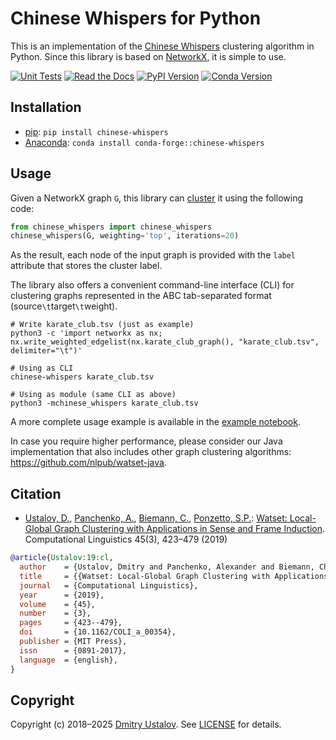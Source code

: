 # Chinese Whispers for Python

This is an implementation of the [Chinese Whispers](https://doi.org/10.3115/1654758.1654774) clustering algorithm in Python. Since this library is based on [NetworkX](https://networkx.github.io/), it is simple to use.

[![Unit Tests][github_tests_badge]][github_tests_link] [![Read the Docs][rtfd_badge]][rtfd_link] [![PyPI Version][pypi_badge]][pypi_link] [![Conda Version][conda_badge]][conda_link]

[github_tests_badge]: https://github.com/nlpub/chinese-whispers/actions/workflows/test.yml/badge.svg?branch=master
[github_tests_link]: https://github.com/nlpub/chinese-whispers/actions/workflows/test.yml
[rtfd_badge]: https://readthedocs.org/projects/chinese-whispers/badge/
[rtfd_link]: https://chinese-whispers.readthedocs.io/
[pypi_badge]: https://badge.fury.io/py/chinese-whispers.svg
[pypi_link]: https://pypi.python.org/pypi/chinese-whispers
[conda_badge]: https://anaconda.org/conda-forge/chinese-whispers/badges/version.svg
[conda_link]: https://anaconda.org/conda-forge/chinese-whispers

## Installation

- [pip](https://pip.pypa.io/): `pip install chinese-whispers`
- [Anaconda](https://docs.conda.io/en/latest/): `conda install conda-forge::chinese-whispers`

## Usage

Given a NetworkX graph `G`, this library can [cluster](https://en.wikipedia.org/wiki/Cluster_analysis) it using the following code:

```python
from chinese_whispers import chinese_whispers
chinese_whispers(G, weighting='top', iterations=20)
```

As the result, each node of the input graph is provided with the `label` attribute that stores the cluster label.

The library also offers a convenient command-line interface (CLI) for clustering graphs represented in the ABC tab-separated format (source`\t`target`\t`weight).

```shell
# Write karate_club.tsv (just as example)
python3 -c 'import networkx as nx; nx.write_weighted_edgelist(nx.karate_club_graph(), "karate_club.tsv", delimiter="\t")'

# Using as CLI
chinese-whispers karate_club.tsv

# Using as module (same CLI as above)
python3 -mchinese_whispers karate_club.tsv
```

A more complete usage example is available in the [example notebook](https://github.com/nlpub/chinese-whispers/blob/master/docs/tutorial.ipynb).

In case you require higher performance, please consider our Java implementation that also includes other graph clustering algorithms: <https://github.com/nlpub/watset-java>.

## Citation

* [Ustalov, D.](https://github.com/dustalov), [Panchenko, A.](https://github.com/alexanderpanchenko), [Biemann, C.](https://www.inf.uni-hamburg.de/en/inst/ab/lt/people/chris-biemann.html), [Ponzetto, S.P.](https://www.uni-mannheim.de/dws/people/professors/prof-dr-simone-paolo-ponzetto/): [Watset: Local-Global Graph Clustering with Applications in Sense and Frame Induction](https://doi.org/10.1162/COLI_a_00354). Computational Linguistics 45(3), 423&ndash;479 (2019)

```bibtex
@article{Ustalov:19:cl,
  author    = {Ustalov, Dmitry and Panchenko, Alexander and Biemann, Chris and Ponzetto, Simone Paolo},
  title     = {{Watset: Local-Global Graph Clustering with Applications in Sense and Frame Induction}},
  journal   = {Computational Linguistics},
  year      = {2019},
  volume    = {45},
  number    = {3},
  pages     = {423--479},
  doi       = {10.1162/COLI_a_00354},
  publisher = {MIT Press},
  issn      = {0891-2017},
  language  = {english},
}
```

## Copyright

Copyright (c) 2018&ndash;2025 [Dmitry Ustalov](https://github.com/dustalov). See [LICENSE](LICENSE) for details.
